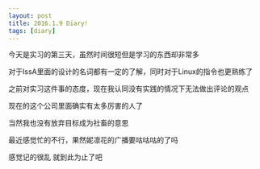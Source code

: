 ```yaml
---
layout: post
title: 2016.1.9 Diary!
tags: [diary]
---
```


今天是实习的第三天，虽然时间很短但是学习的东西却非常多

对于IssA里面的设计的名词都有一定的了解，同时对于Linux的指令也更熟练了

之前对实习这件事的态度，现在我认同没有实践的情况下无法做出评论的观点

现在的这个公司里面确实有太多厉害的人了

当然我也没有放弃目标成为社畜的意思

最近感觉忙的不行，果然妮凛花的广播要咕咕咕的了吗

感觉记的很乱 就到此为止了吧
